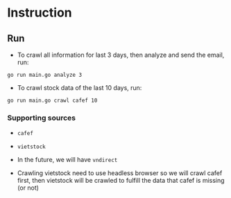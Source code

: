 # Instruction

## Run

- To crawl all information for last 3 days, then analyze and send the email, run:

`go run main.go analyze 3`

- To crawl stock data of the last 10 days, run:

`go run main.go crawl cafef 10`

### Supporting sources

- `cafef`

- `vietstock`

- In the future, we will have `vndirect`

- Crawling vietstock need to use headless browser so we will crawl cafef first, then vietstock will be crawled to fulfill the data that cafef is missing (or not)